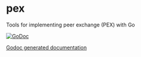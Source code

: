 pex
===

Tools for implementing peer exchange (PEX) with Go

[![GoDoc](http://godoc.org/github.com/dollarydooslab/pex?status.png)](http://godoc.org/github.com/dollarydooslab/dollarydoos-master/src/daemon/pex)

[Godoc generated documentation](http://godoc.org/github.com/dollarydooslab/dollarydoos-master/src/daemon/pex)
